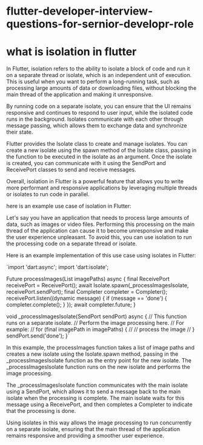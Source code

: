 # flutter-developer-interview-questions-for-sernior-developr-role

# what is isolation in flutter
<p>In Flutter, isolation refers to the ability to isolate a block of code and run it on a separate thread or isolate, which is an independent unit of execution. This is useful when you want to perform a long-running task, such as processing large amounts of data or downloading files, without blocking the main thread of the application and making it unresponsive.

By running code on a separate isolate, you can ensure that the UI remains responsive and continues to respond to user input, while the isolated code runs in the background. Isolates communicate with each other through message passing, which allows them to exchange data and synchronize their state.

Flutter provides the Isolate class to create and manage isolates. You can create a new isolate using the spawn method of the Isolate class, passing in the function to be executed in the isolate as an argument. Once the isolate is created, you can communicate with it using the SendPort and ReceivePort classes to send and receive messages.

Overall, isolation in Flutter is a powerful feature that allows you to write more performant and responsive applications by leveraging multiple threads or isolates to run code in parallel.</p>
<p>here is an example use case of isolation in Flutter:

Let's say you have an application that needs to process large amounts of data, such as images or video files. Performing this processing on the main thread of the application can cause it to become unresponsive and make the user experience unpleasant. To avoid this, you can use isolation to run the processing code on a separate thread or isolate.

Here is an example implementation of this use case using isolates in Flutter:</p>

`import 'dart:async';
import 'dart:isolate';

Future<void> processImages(List<String> imagePaths) async {
  final ReceivePort receivePort = ReceivePort();
  await Isolate.spawn(_processImagesIsolate, receivePort.sendPort);
  final Completer<void> completer = Completer<void>();
  receivePort.listen((dynamic message) {
    if (message == 'done') {
      completer.complete();
    }
  });
  await completer.future;
}

void _processImagesIsolate(SendPort sendPort) async {
  // This function runs on a separate isolate.
  // Perform the image processing here.
  // For example:
  // for (final imagePath in imagePaths) {
  //   // process the image
  // }
  sendPort.send('done');
}`

<p>
In this example, the processImages function takes a list of image paths and creates a new isolate using the Isolate.spawn method, passing in the _processImagesIsolate function as the entry point for the new isolate. The _processImagesIsolate function runs on the new isolate and performs the image processing.

The _processImagesIsolate function communicates with the main isolate using a SendPort, which allows it to send a message back to the main isolate when the processing is complete. The main isolate waits for this message using a ReceivePort, and then completes a Completer to indicate that the processing is done.

Using isolates in this way allows the image processing to run concurrently on a separate isolate, ensuring that the main thread of the application remains responsive and providing a smoother user experience.
</p>
